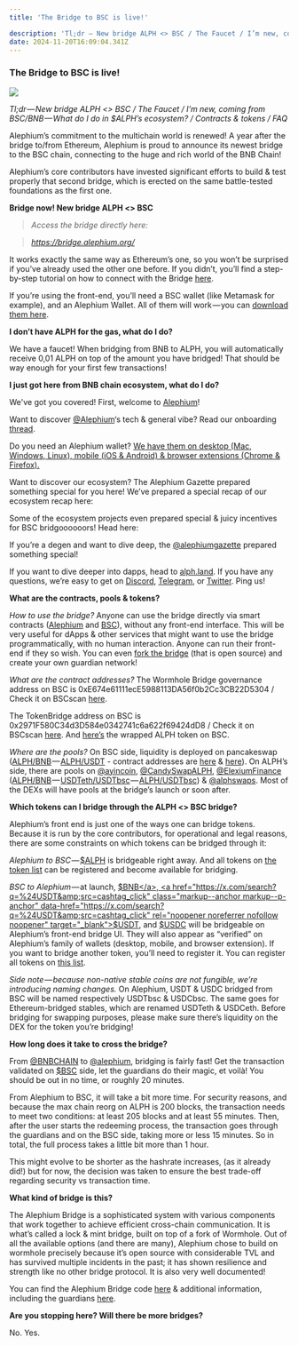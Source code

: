 ```yaml
---
title: 'The Bridge to BSC is live!'

description: 'Tl;dr — New bridge ALPH <> BSC / The Faucet / I’m new, coming from BSC/BNB — What do I do in $ALPH’s ecosystem? / Contracts & tokens / FAQ'
date: 2024-11-20T16:09:04.341Z
---
```


### The Bridge to BSC is live!

![](https://cdn-images-1.medium.com/max/800/0*JDQGhJJrAOIrl1XH)

_Tl;dr — New bridge ALPH \<\> BSC / The Faucet / I’m new, coming from BSC/BNB — What do I do in \$ALPH’s ecosystem? / Contracts & tokens / FAQ_

Alephium’s commitment to the multichain world is renewed! A year after the bridge to/from Ethereum, Alephium is proud to announce its newest bridge to the BSC chain, connecting to the huge and rich world of the BNB Chain!

Alephium’s core contributors have invested significant efforts to build & test properly that second bridge, which is erected on the same battle-tested foundations as the first one.

**Bridge now! New bridge ALPH \<\> BSC**

> _Access the bridge directly here:_

> <a href="https://bridge.alephium.org/" class="markup--anchor markup--blockquote-anchor" data-href="https://bridge.alephium.org/" rel="noopener noreferrer nofollow noopener" target="_blank"><em>https://bridge.alephium.org/</em></a>

It works exactly the same way as Ethereum’s one, so you won’t be surprised if you’ve already used the other one before. If you didn’t, you’ll find a step-by-step tutorial on how to connect with the Bridge <a href="https://medium.com/@alephium/the-bsc-alephium-bridge-is-live-on-testnet-a8cddd0a5014" class="markup--anchor markup--p-anchor" data-href="https://medium.com/@alephium/the-bsc-alephium-bridge-is-live-on-testnet-a8cddd0a5014" rel="noopener noreferrer nofollow" target="_blank">here</a>.

If you’re using the front-end, you’ll need a BSC wallet (like Metamask for example), and an Alephium Wallet. All of them will work — you can <a href="https://alephium.org/#wallets" class="markup--anchor markup--p-anchor" data-href="https://alephium.org/#wallets" rel="noopener noreferrer nofollow noopener" target="_blank">download them here</a>.

**I don’t have ALPH for the gas, what do I do?**

We have a faucet! When bridging from BNB to ALPH, you will automatically receive 0,01 ALPH on top of the amount you have bridged! That should be way enough for your first few transactions!

**I just got here from BNB chain ecosystem, what do I do?**

We've got you covered! First, welcome to <a href="http://alephium.org/" class="markup--anchor markup--p-anchor" data-href="http://alephium.org/" rel="noopener noreferrer nofollow noopener" target="_blank">Alephium</a>!

Want to discover <a href="https://x.com/@Alephium" class="markup--anchor markup--p-anchor" data-href="https://x.com/@Alephium" rel="noopener noreferrer nofollow noopener" target="_blank">@Alephium</a>‘s tech & general vibe? Read our onboarding <a href="https://x.com/alephium/status/1726249933374959943" class="markup--anchor markup--p-anchor" data-href="https://x.com/alephium/status/1726249933374959943" rel="noopener noreferrer nofollow noopener" target="_blank">thread</a>.

Do you need an Alephium wallet? <a href="https://alephium.org/#wallets" class="markup--anchor markup--p-anchor" data-href="https://alephium.org/#wallets" rel="noopener noreferrer nofollow noopener" target="_blank">We have them on desktop (Mac, Windows, Linux), mobile (iOS &amp; Android) &amp; browser extensions (Chrome &amp; Firefox).</a>

Want to discover our ecosystem? The Alephium Gazette prepared something special for you here! We’ve prepared a special recap of our ecosystem recap here:

<figure id="aba1" class="graf graf--figure graf--iframe graf-after--p">

</figure>

Some of the ecosystem projects even prepared special & juicy incentives for BSC bridgoooooors! Head here:

<figure id="2ec7" class="graf graf--figure graf--iframe graf-after--p">

</figure>

If you’re a degen and want to dive deep, the <a href="https://x.com/@alephiumgazette" class="markup--anchor markup--p-anchor" data-href="https://x.com/@alephiumgazette" rel="noopener noreferrer nofollow noopener" target="_blank">@alephiumgazette</a> prepared something special!

<figure id="2246" class="graf graf--figure graf--iframe graf-after--p">

</figure>

If you want to dive deeper into dapps, head to <a href="http://alph.land/" class="markup--anchor markup--p-anchor" data-href="http://alph.land/" rel="noopener noreferrer nofollow noopener" target="_blank">alph.land</a>. If you have any questions, we’re easy to get on <a href="https://discord.gg/XC5JaaDT7z" class="markup--anchor markup--p-anchor" data-href="https://discord.gg/XC5JaaDT7z" rel="noopener noreferrer nofollow noopener" target="_blank">Discord</a>, <a href="https://t.me/alephiumgroup" class="markup--anchor markup--p-anchor" data-href="https://t.me/alephiumgroup" rel="noopener noreferrer nofollow noopener" target="_blank">Telegram</a>, or <a href="https://x.com/alephium" class="markup--anchor markup--p-anchor" data-href="https://x.com/alephium" rel="noopener noreferrer nofollow noopener" target="_blank">Twitter</a>. Ping us!

**What are the contracts, pools & tokens?**

_How to use the bridge?_ Anyone can use the bridge directly via smart contracts (<a href="https://explorer.alephium.org/addresses/23Fj7xr1pxWfYLixz3aBC3u5dUJVpAjXArbpiYWxeGjQT" class="markup--anchor markup--p-anchor" data-href="https://explorer.alephium.org/addresses/23Fj7xr1pxWfYLixz3aBC3u5dUJVpAjXArbpiYWxeGjQT" rel="noopener noreferrer nofollow noopener" target="_blank">Alephium</a> and <a href="https://bscscan.com/address/0x2971F580C34d3D584e0342741c6a622f69424dD8" class="markup--anchor markup--p-anchor" data-href="https://bscscan.com/address/0x2971F580C34d3D584e0342741c6a622f69424dD8" rel="noopener noreferrer nofollow noopener" target="_blank">BSC</a>), without any front-end interface. This will be very useful for dApps & other services that might want to use the bridge programmatically, with no human interaction. Anyone can run their front-end if they so wish. You can even <a href="https://github.com/alephium/wormhole-fork" class="markup--anchor markup--p-anchor" data-href="https://github.com/alephium/wormhole-fork" rel="noopener noreferrer nofollow noopener" target="_blank">fork the bridge</a> (that is open source) and create your own guardian network!

_What are the contract addresses?_ The Wormhole Bridge governance address on BSC is 0xE674e61111ecE5988113DA56f0b2Cc3CB22D5304 / Check it on BSCscan <a href="https://bscscan.com/address/0xE674e61111ecE5988113DA56f0b2Cc3CB22D5304" class="markup--anchor markup--p-anchor" data-href="https://bscscan.com/address/0xE674e61111ecE5988113DA56f0b2Cc3CB22D5304" rel="noopener noreferrer nofollow noopener" target="_blank">here</a>.

The TokenBridge address on BSC is 0x2971F580C34d3D584e0342741c6a622f69424dD8 / Check it on BSCscan <a href="https://bscscan.com/address/0x2971F580C34d3D584e0342741c6a622f69424dD8" class="markup--anchor markup--p-anchor" data-href="https://bscscan.com/address/0x2971F580C34d3D584e0342741c6a622f69424dD8" rel="noopener noreferrer nofollow noopener noopener" target="_blank">here</a>. And <a href="https://bscscan.com/token/0x8683BA2F8b0f69b2105f26f488bADe1d3AB4dec8" class="markup--anchor markup--p-anchor" data-href="https://bscscan.com/token/0x8683BA2F8b0f69b2105f26f488bADe1d3AB4dec8" rel="noopener" target="_blank">here’s</a> the wrapped ALPH token on BSC.

_Where are the pools?_ On BSC side, liquidity is deployed on pancakeswap (<a href="https://pancakeswap.finance/?inputCurrency=0x8683BA2F8b0f69b2105f26f488bADe1d3AB4dec8&amp;outputCurrency=BNB" class="markup--anchor markup--p-anchor" data-href="https://pancakeswap.finance/?inputCurrency=0x8683BA2F8b0f69b2105f26f488bADe1d3AB4dec8&amp;outputCurrency=BNB" rel="noopener noreferrer nofollow noopener" target="_blank">ALPH/BNB</a> — <a href="https://pancakeswap.finance/?inputCurrency=0x8683BA2F8b0f69b2105f26f488bADe1d3AB4dec8&amp;outputCurrency=0x55d398326f99059fF775485246999027B3197955" class="markup--anchor markup--p-anchor" data-href="https://pancakeswap.finance/?inputCurrency=0x8683BA2F8b0f69b2105f26f488bADe1d3AB4dec8&amp;outputCurrency=0x55d398326f99059fF775485246999027B3197955" rel="noopener noreferrer nofollow noopener" target="_blank">ALPH/USDT</a> - contract addresses are <a href="https://bscscan.com/address/0xb685df3cec9e01048553355e9256267b1bd56e0e" class="markup--anchor markup--p-anchor" data-href="https://bscscan.com/address/0xb685df3cec9e01048553355e9256267b1bd56e0e" rel="noopener noreferrer nofollow noopener" target="_blank">here</a> & <a href="https://bscscan.com/address/0xc44b6f04696bc502a27e90abcbf3a32f0defc29b" class="markup--anchor markup--p-anchor" data-href="https://bscscan.com/address/0xc44b6f04696bc502a27e90abcbf3a32f0defc29b" rel="noopener noreferrer nofollow noopener" target="_blank">here</a>). On ALPH’s side, there are pools on <a href="https://x.com/@ayincoin" class="markup--anchor markup--p-anchor" data-href="https://x.com/@ayincoin" rel="noopener noreferrer nofollow noopener" target="_blank">@ayincoin</a>, <a href="https://x.com/@CandySwapALPH" class="markup--anchor markup--p-anchor" data-href="https://x.com/@CandySwapALPH" rel="noopener noreferrer nofollow noopener" target="_blank">@CandySwapALPH</a>, <a href="https://x.com/@ElexiumFinance" class="markup--anchor markup--p-anchor" data-href="https://x.com/@ElexiumFinance" rel="noopener noreferrer nofollow noopener" target="_blank">@ElexiumFinance</a> (<a href="https://explorer.alephium.org/addresses/zWgFBQP8UDivtStTpVbp7JL3JBxvJ5VLvpu1kQU1kUwZ" class="markup--anchor markup--p-anchor" data-href="https://explorer.alephium.org/addresses/zWgFBQP8UDivtStTpVbp7JL3JBxvJ5VLvpu1kQU1kUwZ" rel="noopener noreferrer nofollow noopener" target="_blank">ALPH/BNB</a> — <a href="https://explorer.alephium.org/addresses/uuJ2XQgoraiiUeiwmwfkzWhHYZE4ZmHzz2o25xFGBSBy" class="markup--anchor markup--p-anchor" data-href="https://explorer.alephium.org/addresses/uuJ2XQgoraiiUeiwmwfkzWhHYZE4ZmHzz2o25xFGBSBy" rel="noopener noreferrer nofollow noopener" target="_blank">USDTeth/USDTbsc</a> — <a href="https://explorer.alephium.org/addresses/ubFr1VZmfc4zkRQJYm1Mx74mcHzLoDy1QLvxeA5JG9rX" class="markup--anchor markup--p-anchor" data-href="https://explorer.alephium.org/addresses/ubFr1VZmfc4zkRQJYm1Mx74mcHzLoDy1QLvxeA5JG9rX" rel="noopener noreferrer nofollow noopener" target="_blank">ALPH/USDTbsc</a>) & <a href="https://x.com/@alphswaps" class="markup--anchor markup--p-anchor" data-href="https://x.com/@alphswaps" rel="noopener noreferrer nofollow noopener" target="_blank">@alphswaps</a>. Most of the DEXs will have pools at the bridge’s launch or soon after.

**Which tokens can I bridge through the ALPH \<\> BSC bridge?**

Alephium’s front end is just one of the ways one can bridge tokens. Because it is run by the core contributors, for operational and legal reasons, there are some constraints on which tokens can be bridged through it:

*Alephium to BSC* — <a href="https://x.com/search?q=%24ALPH&amp;src=cashtag_click" class="markup--anchor markup--p-anchor" data-href="https://x.com/search?q=%24ALPH&amp;src=cashtag_click" rel="noopener noreferrer nofollow noopener" target="_blank">$ALPH</a> is bridgeable right away. And all tokens on <a href="https://github.com/alephium/token-list" class="markup--anchor markup--p-anchor" data-href="https://github.com/alephium/token-list" rel="noopener noreferrer nofollow noopener" target="_blank">the token list</a> can be registered and become available for bridging.

*BSC to Alephium* — at launch, <a href="https://x.com/search?q=%24BNB&amp;src=cashtag_click" class="markup--anchor markup--p-anchor" data-href="https://x.com/search?q=%24BNB&amp;src=cashtag_click" rel="noopener noreferrer nofollow noopener" target="_blank">$BNB</a>, <a href="https://x.com/search?q=%24USDT&amp;src=cashtag_click" class="markup--anchor markup--p-anchor" data-href="https://x.com/search?q=%24USDT&amp;src=cashtag_click" rel="noopener noreferrer nofollow noopener" target="_blank">$USDT</a>, and <a href="https://x.com/search?q=%24USDC&amp;src=cashtag_click" class="markup--anchor markup--p-anchor" data-href="https://x.com/search?q=%24USDC&amp;src=cashtag_click" rel="noopener noreferrer nofollow noopener" target="_blank">$USDC</a> will be bridgeable on Alephium’s front-end bridge UI. They will also appear as “verified” on Alephium’s family of wallets (desktop, mobile, and browser extension). If you want to bridge another token, you’ll need to register it. You can register all tokens on <a href="https://tokens.coingecko.com/binance-smart-chain/all.json" class="markup--anchor markup--p-anchor" data-href="https://tokens.coingecko.com/binance-smart-chain/all.json" rel="noopener noreferrer nofollow noopener" target="_blank">this list</a>.

_Side note — because non-native stable coins are not fungible, we’re introducing naming changes._ On Alephium, USDT & USDC bridged from BSC will be named respectively USDTbsc & USDCbsc. The same goes for Ethereum-bridged stables, which are renamed USDTeth & USDCeth. Before bridging for swapping purposes, please make sure there’s liquidity on the DEX for the token you’re bridging!

**How long does it take to cross the bridge?**

From <a href="https://x.com/@BNBCHAIN" class="markup--anchor markup--p-anchor" data-href="https://x.com/@BNBCHAIN" rel="noopener noreferrer nofollow noopener" target="_blank">@BNBCHAIN</a> to <a href="https://x.com/@alephium" class="markup--anchor markup--p-anchor" data-href="https://x.com/@alephium" rel="noopener noreferrer nofollow noopener" target="_blank">@alephium</a>, bridging is fairly fast! Get the transaction validated on <a href="https://x.com/search?q=%24BSC&amp;src=cashtag_click" class="markup--anchor markup--p-anchor" data-href="https://x.com/search?q=%24BSC&amp;src=cashtag_click" rel="noopener noreferrer nofollow noopener" target="_blank">$BSC</a> side, let the guardians do their magic, et voilà! You should be out in no time, or roughly 20 minutes.

From Alephium to BSC, it will take a bit more time. For security reasons, and because the max chain reorg on ALPH is 200 blocks, the transaction needs to meet two conditions: at least 205 blocks and at least 55 minutes. Then, after the user starts the redeeming process, the transaction goes through the guardians and on the BSC side, taking more or less 15 minutes. So in total, the full process takes a little bit more than 1 hour.

This might evolve to be shorter as the hashrate increases, (as it already did!) but for now, the decision was taken to ensure the best trade-off regarding security vs transaction time.

**What kind of bridge is this?**

The Alephium Bridge is a sophisticated system with various components that work together to achieve efficient cross-chain communication. It is what’s called a lock & mint bridge, built on top of a fork of Wormhole. Out of all the available options (and there are many), Alephium chose to build on wormhole precisely because it’s open source with considerable TVL and has survived multiple incidents in the past; it has shown resilience and strength like no other bridge protocol. It is also very well documented!

You can find the Alephium Bridge code <a href="https://github.com/alephium/wormhole-fork" class="markup--anchor markup--p-anchor" data-href="https://github.com/alephium/wormhole-fork" rel="noopener noreferrer nofollow noopener" target="_blank">here</a> & additional information, including the guardians <a href="https://medium.com/@alephium/the-alephium-bridge-a787d90b2e4a" class="markup--anchor markup--p-anchor" data-href="https://medium.com/@alephium/the-alephium-bridge-a787d90b2e4a" rel="noopener noreferrer nofollow" target="_blank">here</a>.

**Are you stopping here? Will there be more bridges?**

No. Yes.
